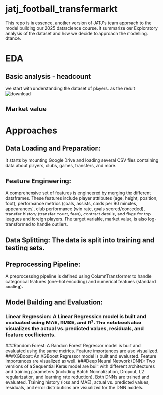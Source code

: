 # jatj_football_transfermarkt

This repo is in essence, another version of JATJ's team approach to the model building our 2025 datascience course.  It summarize our Exploratory analysis of the dataset and how we decide to approach the modelling.  dtance.

# EDA

## Basic analysis - headcount
we start with understanding the dataset of players. as the result 
![download](https://github.com/user-attachments/assets/b433467f-a863-4c87-8e7c-2bead0edcfdd)

## Market value


# Approaches
## Data Loading and Preparation: 
It starts by mounting Google Drive and loading several CSV files containing data about players, clubs, games, transfers, and more.

## Feature Engineering:

A comprehensive set of features is engineered by merging the different dataframes. These features include player attributes (age, height, position, foot), performance metrics (goals, assists, cards per 90 minutes, appearances), club performance (win rate, goals scored/conceded), transfer history (transfer count, fees), contract details, and flags for top leagues and foreign players. The target variable, market value, is also log-transformed to handle outliers.

## Data Splitting: The data is split into training and testing sets. 

## Preprocessing Pipeline: 

A preprocessing pipeline is defined using ColumnTransformer to handle categorical features (one-hot encoding) and numerical features (standard scaling).


## Model Building and Evaluation:
### Linear Regression: A Linear Regression model is built and evaluated using MAE, RMSE, and R². The notebook also visualizes the actual vs. predicted values, residuals, and feature coefficients.
###Random Forest: A Random Forest Regressor model is built and evaluated using the same metrics. Feature importances are also visualized.
###XGBoost: An XGBoost Regressor model is built and evaluated. Feature importances are visualized as well.
###Deep Neural Network (DNN): Two versions of a Sequential Keras model are built with different architectures and training parameters (including Batch Normalization, Dropout, L2 regularization, and learning rate reduction). Both DNNs are trained and evaluated. Training history (loss and MAE), actual vs. predicted values, residuals, and error distributions are visualized for the DNN models.
